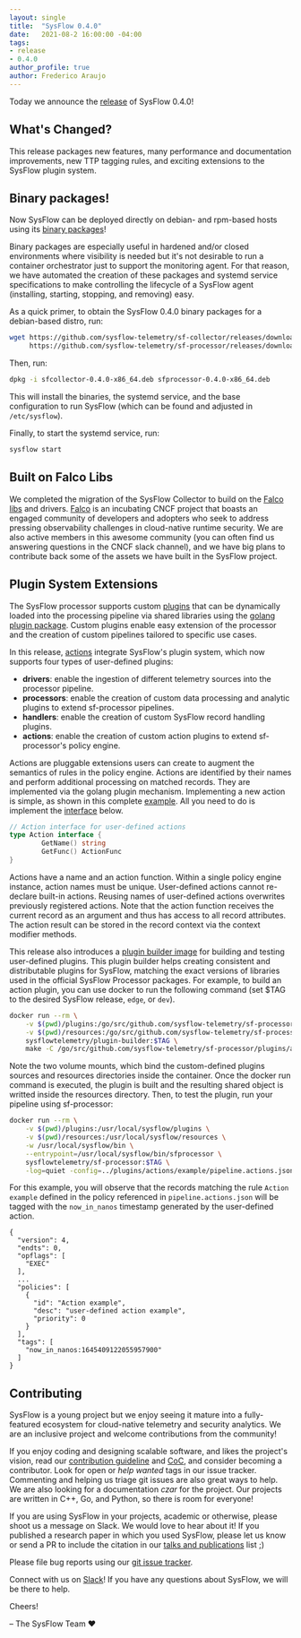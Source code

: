 ```yaml
---
layout: single
title:  "SysFlow 0.4.0"
date:   2021-08-2 16:00:00 -04:00
tags: 
- release 
- 0.4.0
author_profile: true
author: Frederico Araujo    
---
```


Today we announce the [release](https://github.com/sysflow-telemetry/sysflow/issues/86) of SysFlow 0.4.0!

## What's Changed?

This release packages new features, many performance and documentation improvements, new TTP tagging rules, and exciting extensions to the SysFlow plugin system.

## Binary packages!

Now SysFlow can be deployed directly on debian- and rpm-based hosts using its [binary packages](https://sysflow.readthedocs.io/en/latest/binary.html#binary-packages)! 

Binary packages are especially useful in hardened and/or closed environments where visibility is needed but it's not desirable to run a container orchestrator 
just to support the monitoring agent. For that reason, we have automated the creation of these packages and systemd service specifications to make controlling the lifecycle 
of a SysFlow agent (installing, starting, stopping, and removing) easy.

As a quick primer, to obtain the SysFlow 0.4.0 binary packages for a debian-based distro, run:

```bash
wget https://github.com/sysflow-telemetry/sf-collector/releases/download/0.4.0/sfcollector-0.4.0-x86_64.deb \
     https://github.com/sysflow-telemetry/sf-processor/releases/download/0.4.0/sfprocessor-0.4.0-x86_64.deb
```

Then, run: 

```bash
dpkg -i sfcollector-0.4.0-x86_64.deb sfprocessor-0.4.0-x86_64.deb
```

This will install the binaries, the systemd service, and the base configuration to run SysFlow (which can be found and adjusted in `/etc/sysflow`).

Finally, to start the systemd service, run:

```bash
sysflow start
```

## Built on Falco Libs

We completed the migration of the SysFlow Collector to build on the [Falco libs](https://github.com/falcosecurity/libs) and drivers. [Falco](https://falco.org/) is an incubating CNCF project that boasts an engaged community of developers and adopters who seek to address pressing observability challenges in cloud-native runtime security. We are also active members in this awesome community (you can often find us answering questions in the CNCF slack channel), and we have big plans to contribute back some of the assets we have built in the SysFlow project.

## Plugin System Extensions

The SysFlow processor supports custom [plugins](https://sysflow.readthedocs.io/en/latest/processor.html#plugins) that can be dynamically loaded into the processing pipeline via shared libraries using the [golang plugin package](https://golang.org/pkg/plugin/). Custom plugins enable easy extension of the processor and the creation of custom pipelines tailored to specific use cases.

In this release, [actions](https://sysflow.readthedocs.io/en/latest/processor.html#id13) integrate SysFlow's plugin system, which now supports four types of user-defined plugins:

* **drivers**: enable the ingestion of different telemetry sources into the processor pipeline.
* **processors**: enable the creation of custom data processing and analytic plugins to extend sf-processor pipelines.
* **handlers**: enable the creation of custom SysFlow record handling plugins.
* **actions**: enable the creation of custom action plugins to extend sf-processor's policy engine.

Actions are pluggable extensions users can create to augment the semantics of rules in the policy engine. Actions are identified by their names and perform additional processing on matched records. They are implemented via the golang plugin mechanism. Implementing a new action is simple, as shown in this complete [example](https://github.com/sysflow-telemetry/sf-processor/tree/master/plugins/actions/example). All you need to do is implement the [interface](https://github.com/sysflow-telemetry/sf-processor/blob/master/core/policyengine/engine/actionhandler.go) below.

```go
// Action interface for user-defined actions
type Action interface {
        GetName() string
        GetFunc() ActionFunc
}
```

Actions have a name and an action function. Within a single policy engine instance, action names must be unique. User-defined actions cannot re-declare built-in actions. Reusing names of user-defined actions overwrites previously registered actions. Note that the action function receives the current record as an argument and thus has access to all record attributes. The action result can be stored in the record context via the context modifier methods.

This release also introduces a [plugin builder image](https://hub.docker.com/r/sysflowtelemetry/plugin-builder) for building and testing user-defined plugins. This plugin builder helps creating consistent and distributable plugins for SysFlow, matching the exact versions of libraries used in the official SysFlow Processor packages. For example, to build an action plugin, you can use docker to run the following command (set $TAG to the desired SysFlow release, `edge`, or `dev`).

```bash
docker run --rm \
    -v $(pwd)/plugins:/go/src/github.com/sysflow-telemetry/sf-processor/plugins \
    -v $(pwd)/resources:/go/src/github.com/sysflow-telemetry/sf-processor/resources \
    sysflowtelemetry/plugin-builder:$TAG \
    make -C /go/src/github.com/sysflow-telemetry/sf-processor/plugins/actions/example
```

Note the two volume mounts, which bind the custom-defined plugins sources and resources directories inside the container. Once the docker run command is executed, the plugin is built and the resulting shared object is writted inside the resources directory. Then, to test the plugin, run your pipeline using sf-processor:

```bash
docker run --rm \
    -v $(pwd)/plugins:/usr/local/sysflow/plugins \
    -v $(pwd)/resources:/usr/local/sysflow/resources \
    -w /usr/local/sysflow/bin \
    --entrypoint=/usr/local/sysflow/bin/sfprocessor \
    sysflowtelemetry/sf-processor:$TAG \
    -log=quiet -config=../plugins/actions/example/pipeline.actions.json ../resources/traces/tcp.sf
```

For this example, you will observe that the records matching the rule `Action example` defined in the policy referenced in `pipeline.actions.json` will be tagged with the `now_in_nanos` timestamp generated by the user-defined action.

```plain
{
  "version": 4,
  "endts": 0,
  "opflags": [
    "EXEC"
  ],
  ...
  "policies": [
    {
      "id": "Action example",
      "desc": "user-defined action example",
      "priority": 0
    }
  ],
  "tags": [
    "now_in_nanos:1645409122055957900"
  ]
}
```

## Contributing

SysFlow is a young project but we enjoy seeing it mature into a fully-featured ecosystem for cloud-native telemetry and security analytics. We are an inclusive project and welcome contributions from the community!

If you enjoy coding and designing scalable software, and likes the project's vision, read our [contribution guideline](https://sysflow.readthedocs.io/en/latest/contributing.html) and [CoC](https://sysflow.readthedocs.io/en/latest/coc.html#), and consider becoming a contributor. Look for open or _help wanted_ tags in our issue tracker. Commenting and helping us triage git issues are also great ways to help. We are also looking for a documentation _czar_ for the project. Our projects are written in C++, Go, and Python, so there is room for everyone!

If you are using SysFlow in your projects, academic or otherwise, please shoot us a message on Slack. We would love to hear about it! If you published a research paper in which you used SysFlow, please let us know or send a PR to include the citation in our [talks and publications](https://sysflow.readthedocs.io/en/latest/publications.html) list ;)

Please file bug reports using our [git issue tracker](https://github.com/sysflow-telemetry/sysflow/issues).

Connect with us on [Slack](https://join.slack.com/t/sysflow-telemetry/shared_invite/enQtODA5OTA3NjE0MTAzLTlkMGJlZDQzYTc3MzhjMzUwNDExNmYyNWY0NWIwODNjYmRhYWEwNGU0ZmFkNGQ2NzVmYjYxMWFjYTM1MzA5YWQ)! If you have any questions about SysFlow, we will be there to help.

Cheers!

&ndash; The SysFlow Team &#9829;
